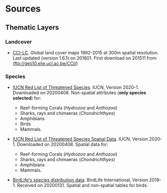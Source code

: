 # Sources

## Thematic Layers

### Landcover

+  [CCI-LC](http://www.esa-landcover-cci.org). Global land cover maps 1992-2015 at 300m spatial resolution. Last updated (version 1.6.1) on 201601.
First download on 201511 from (ftp://geo10.elie.ucl.ac.be/CCI/)

### Species

+  [IUCN Red List of Threatened Species](https://www.iucnredlist.org/search). IUCN, Version 2020-1. Downloaded on 20200408. Non-spatial attributes (**only species selected**) for:
   +  Reef-forming Corals (_Hydrozoa_ and _Anthozoa_)
   +  Sharks, rays and chimaeras (_Chondrichthyes_)    
   +  Amphibians
   +  Birds
   +  Mammals.

+  [IUCN Red List of Threatened Species Spatial Data](https://www.iucnredlist.org/resources/spatial-data-download). IUCN, Version 2020-1. Downloaded on 20200408. Spatial data for:
   +  Reef-forming Corals (_Hydrozoa_ and _Anthozoa_)
   +  Sharks, rays and chimaeras (_Chondrichthyes_)
   +  Amphibians
   +  Mammals.

+  [BirdLife's species distribution data](http://datazone.birdlife.org/species/requestdis). BirdLife International, Version 2019-1. Received on 20200131. Spatial and non-spatial tables for birds.
